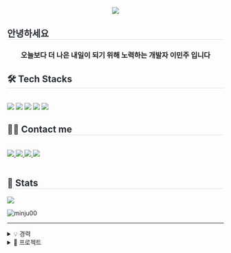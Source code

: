 <div align= "center">
    <img src="https://capsule-render.vercel.app/api?type=waving&color=auto&height=200&section=header&text=minju00&fontSize=90" />
</div>
<div style="text-align: left;"> 
    <h2 style="border-bottom: 1px solid #d8dee4; color: #282d33;"> 안녕하세요 </h2>  
    <h3 align="center">오늘보다 더 나은 내일이 되기 위해 노력하는 개발자 이민주 입니다</h3>
    <div style="font-weight: 700; font-size: 15px; text-align: left; color: #282d33;"/>
</div>
<div style="text-align: left;">
    <h2 style="border-bottom: 1px solid #d8dee4; color: #282d33;"> 🛠️ Tech Stacks </h2> 
    <br/> 
    <div style="margin: ; text-align: left;" "text-align: left;"> 
        <img src="https://img.shields.io/badge/Python-3776AB?style=for-the-badge&logo=Python&logoColor=white">
        <img src="https://img.shields.io/badge/PyTorch-EE4C2C?style=for-the-badge&logo=PyTorch&logoColor=white">
        <img src="https://img.shields.io/badge/React-61DAFB?style=for-the-badge&logo=React&logoColor=white">
        <img src="https://img.shields.io/badge/C++-00599C?style=for-the-badge&logo=C%2B%2B&logoColor=white">
        <img src="https://img.shields.io/badge/C-A8B9CC?style=for-the-badge&logo=C&logoColor=white">
        <br/>
    </div>
</div>
<div style="text-align: left;">
    <h2 style="border-bottom: 1px solid #d8dee4; color: #282d33;"> 🧑‍💻 Contact me </h2> 
    <br/> 
    <div style="text-align: left;"> 
        <a href=> 
            <img src="https://img.shields.io/badge/Instagram-E4405F?style=for-the-badge&logo=Instagram&logoColor=white&link=""> 
        </a>
         <a href=> 
            <img src="https://img.shields.io/badge/Tistory-000000?style=for-the-badge&logo=Tistory&logoColor=white&link=""> 
        </a>
         <a href=> 
            <img src="https://img.shields.io/badge/Notion-000000?style=for-the-badge&logo=Notion&logoColor=white&link=""> 
        </a>
         <a href=mailto:> 
            <img src="https://img.shields.io/badge/Gmail-EA4335?style=for-the-badge&logo=Gmail&logoColor=white&link=mailto:""> 
        </a>
        </div>  
        <br/> 
        <div style="text-align: left;">  </div> 
    </div>
</div>

<div style="text-align: left;"> 

<h2 style="border-bottom: 1px solid #d8dee4; color: #282d33;"> 🏅 Stats </h2>

<div style="text-align: left;"> 
        <img src="https://github-readme-stats.vercel.app/api/top-langs/?username=minju00&layout=compact&bg_color=180,000000,&title_color=000000&text_color=000000"
           /> 
    </div> 
</div>

<p>
    <img align="center" src="https://github-readme-streak-stats.herokuapp.com/?user=minju00&" alt="minju00" />
</p>



---

<details>
<summary>💡 경력</summary>

#### 인턴 | KISA 지능형 CCTV 모델 개선  

- 지능형 CCTV 인증을 위한 모델 파인튜닝  
- OpenMMLab 활용, 리눅스 기반 알고리즘 개선  

---

#### 인턴 | on-device상 prefill 최적화 진행  
- on-device 환경에 cachedattention 구현
- multiturn 환경에서 context overflow에 대한 truncation 구현
---
</details>
<details>
<summary>🚀 프로젝트</summary>


#### AI 면접 모의 시스템
- STT 기술 이용하여 AI 모의 면접 시스템 구축
- React 기반 웹 프론트엔드 개발 및 stt 변환 진행

---
#### 오늘은 해설왕   
- React 기반 웹 프론트엔드 개발  
- YOLO + OpenCV 활용 야구 해설 인지 모델 아키텍처 설계  

---

#### AI Diffusion 학습 프로젝트  
- LLM-to-Diffusion 파이프라인 설계 및 개선  
- 모델 파라미터 수정 및 성능 개선  

---

#### when2meet 개선 서비스  
- React 기반 일정 공유 웹서비스  
- UX 개선 및 상호 커뮤니케이션 기능 추가  
- 팀장 및 프론트엔드 담당  

---

#### 가계부 웹사이트  
- 주간/월간 소비 분석, 카페인 섭취 통계 시각화  
- 해커톤 프로젝트, 프론트엔드 및 기획 담당  

---

#### 키오스크 사용 설명 웹서비스  
- 어르신 대상 키오스크 안내 웹앱  
- 백엔드 및 서버 배포 (MongoDB, Firebase 활용)

---
</details>

